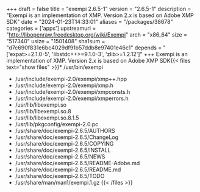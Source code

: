 +++
draft = false
title = "exempi 2.6.5-1"
version = "2.6.5-1"
description = "Exempi is an implementation of XMP. Version 2.x is based on Adobe XMP SDK"
date = "2024-01-23T14:33:01"
aliases = "/packages/38678"
categories = ['apps']
upstreamurl = "http://libopenraw.freedesktop.org/wiki/Exempi"
arch = "x86_64"
size = "517340"
usize = "1501408"
sha1sum = "d7c690f831e6bc4029df91b57ddb8e97401e46c1"
depends = "['expat>=2.1.0-5', 'libstdc++>=9.1.0-3', 'zlib>=1.2.12']"
+++
Exempi is an implementation of XMP. Version 2.x is based on Adobe XMP SDK{{< files text="show files" >}}* /usr/bin/exempi
* /usr/include/exempi-2.0/exempi/xmp++.hpp
* /usr/include/exempi-2.0/exempi/xmp.h
* /usr/include/exempi-2.0/exempi/xmpconsts.h
* /usr/include/exempi-2.0/exempi/xmperrors.h
* /usr/lib/libexempi.so
* /usr/lib/libexempi.so.8
* /usr/lib/libexempi.so.8.1.5
* /usr/lib/pkgconfig/exempi-2.0.pc
* /usr/share/doc/exempi-2.6.5/AUTHORS
* /usr/share/doc/exempi-2.6.5/ChangeLog
* /usr/share/doc/exempi-2.6.5/COPYING
* /usr/share/doc/exempi-2.6.5/INSTALL
* /usr/share/doc/exempi-2.6.5/NEWS
* /usr/share/doc/exempi-2.6.5/README-Adobe.md
* /usr/share/doc/exempi-2.6.5/README.md
* /usr/share/doc/exempi-2.6.5/TODO
* /usr/share/man/man1/exempi.1.gz
{{< /files >}}
